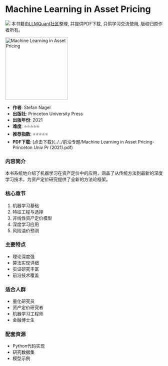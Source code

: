 # Machine Learning in Asset Pricing

![](https://fastly.jsdelivr.net/gh/bucketio/img3@main/2024/09/04/1725464231869-e0b2f727-2a0f-4270-bf6c-31ddc350426a.gif)
本书籍由[LLMQuant社区](https://llmquant.com/)整理, 并提供PDF下载, 只供学习交流使用, 版权归原作者所有。

<img src="cover.jpg" alt="Machine Learning in Asset Pricing" width="200"/>

- **作者**: Stefan Nagel
- **出版社**: Princeton University Press
- **出版年份**: 2021
- **难度**: ⭐⭐⭐⭐⭐
- **推荐指数**: ⭐⭐⭐⭐⭐
- **PDF下载**: [点击下载](../../前沿专题/Machine Learning in Asset Pricing-Princeton Univ Pr (2021).pdf)

### 内容简介
本书系统地介绍了机器学习在资产定价中的应用，涵盖了从传统方法到最新的深度学习技术，为资产定价研究提供了全新的方法论框架。

### 核心章节
1. 机器学习基础
2. 特征工程与选择
3. 非线性资产定价模型
4. 深度学习应用
5. 风险溢价预测

### 主要特点
- 理论深度强
- 算法实现详细
- 实证研究丰富
- 前沿技术覆盖

### 适合人群
- 量化研究员
- 资产定价研究者
- 机器学习工程师
- 金融博士生

### 配套资源
- Python代码实现
- 研究数据集
- 模型示例 
